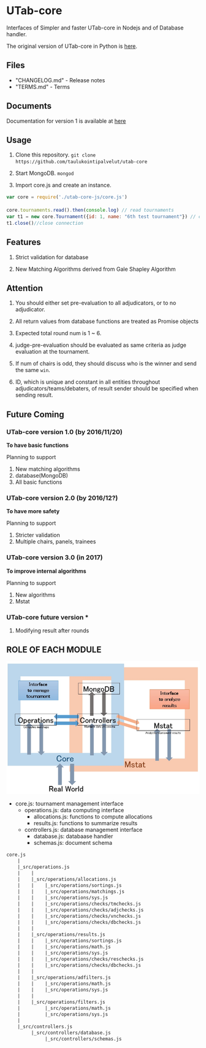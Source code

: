 # UTab-core

Interfaces of Simpler and faster UTab-core in Nodejs and of Database handler.

The original version of UTab-core in Python is [here](https://github.com/taulukointipalvelut/utab-api-server).

## Files

 + "CHANGELOG.md" - Release notes
 + "TERMS.md" - Terms

## Documents

Documentation for version 1 is available at [here](https://taulukointipalvelut.github.io/)

## Usage

1. Clone this repository. `git clone https://github.com/taulukointipalvelut/utab-core`

1. Start MongoDB. `mongod`

1. Import core.js and create an instance.
```javascript
var core = require('./utab-core-js/core.js')

core.tournaments.read().then(console.log) // read tournaments
var t1 = new core.Tournament({id: 1, name: "6th test tournament"}) // create a tournament with id 1
t1.close()//close connection
```

## Features

1. Strict validation for database

1. New Matching Algorithms derived from Gale Shapley Algorithm

## Attention

1. You should either set pre-evaluation to all adjudicators, or to no adjudicator.

1. All return values from database functions are treated as Promise objects

1. Expected total round num is 1 ~ 6.

1. judge-pre-evaluation should be evaluated as same criteria as judge evaluation at the tournament.

1. If num of chairs is odd, they should discuss who is the winner and send the same `win`.

1. ID, which is unique and constant in all entities throughout adjudicators/teams/debaters, of result sender should be specified when sending result.

## Future Coming

### UTab-core version 1.0 <!--[Candle Light]--> (by 2016/11/20)

**To have basic functions**

Planning to support

1. New matching algorithms
1. database(MongoDB)
1. All basic functions

### UTab-core version 2.0 <!--[Luna Flight]--> (by 2016/12?)

**To have more safety**

Planning to support

1. Stricter validation
1. Multiple chairs, panels, trainees

### UTab-core version 3.0 <!--[Frosty Night]--> (in 2017)

**To improve internal algorithms**

Planning to support

1. New algorithms
1. Mstat

### UTab-core future version *

1. Modifying result after rounds

## ROLE OF EACH MODULE

![structure](structure.jpg "Module Relations")

 * core.js: tournament management interface
     * operations.js: data computing interface
         * allocations.js: functions to compute allocations
         * results.js: functions to summarize results
     * controllers.js: database management interface
         * database.js: databaase handler
         * schemas.js: document schema

```
core.js
    |
    |_src/operations.js
    |    |
    |    |_src/operations/allocations.js
    |    |    |_src/operations/sortings.js
    |    |    |_src/operations/matchings.js
    |    |    |_src/operations/sys.js
    |    |    |_src/operations/checks/tmchecks.js
    |    |    |_src/operations/checks/adjchecks.js
    |    |    |_src/operations/checks/vnchecks.js
    |    |    |_src/operations/checks/dbchecks.js
    |    |
    |    |_src/operations/results.js
    |    |    |_src/operations/sortings.js
    |    |    |_src/operations/math.js
    |    |    |_src/operations/sys.js
    |    |    |_src/operations/checks/reschecks.js
    |    |    |_src/operations/checks/dbchecks.js
    |    |
    |    |_src/operations/adfilters.js
    |    |    |_src/operations/math.js
    |    |    |_src/operations/sys.js
    |    |
    |    |_src/operations/filters.js
    |         |_src/operations/math.js
    |         |_src/operations/sys.js
    |
    |_src/controllers.js
         |_src/controllers/database.js
              |_src/controllers/schemas.js

```
